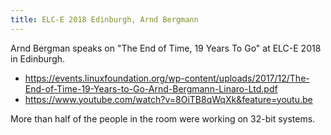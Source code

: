```yaml
---
title: ELC-E 2018 Edinburgh, Arnd Bergmann
---
```

Arnd Bergman speaks on "The End of Time, 19 Years To Go"
at ELC-E 2018 in Edinburgh.

* https://events.linuxfoundation.org/wp-content/uploads/2017/12/The-End-of-Time-19-Years-to-Go-Arnd-Bergmann-Linaro-Ltd.pdf
* https://www.youtube.com/watch?v=8OiTB8qWqXk&feature=youtu.be

More than half of the people in the room were working
on 32-bit systems.
